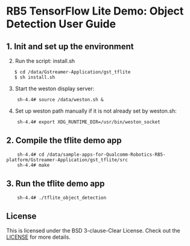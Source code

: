 # RB5 TensorFlow Lite Demo: Object Detection User Guide

## 1. Init and set up the environment

2. Run the script: install.sh
```
   $ cd /data/Gstreamer-Application/gst_tflite
   $ sh install.sh
```
3. Start the weston display server:

```shell
    sh-4.4# source /data/weston.sh &
```

4. Set up weston path manually if it is not already set by weston.sh:

```shell
    sh-4.4# export XDG_RUNTIME_DIR=/usr/bin/weston_socket
```

## 2. Compile the tflite demo app

```shell
    sh-4.4# cd /data/sample-apps-for-Qualcomm-Robotics-RB5-platform/Gstreamer-Application/gst_tflite/src
    sh-4.4# make
```

## 3. Run the tflite demo app

```shell
    sh-4.4# ./tflite_object_detection
```

## License
This is licensed under the BSD 3-clause-Clear  License. Check out the [LICENSE](LICENSE) for more details.
